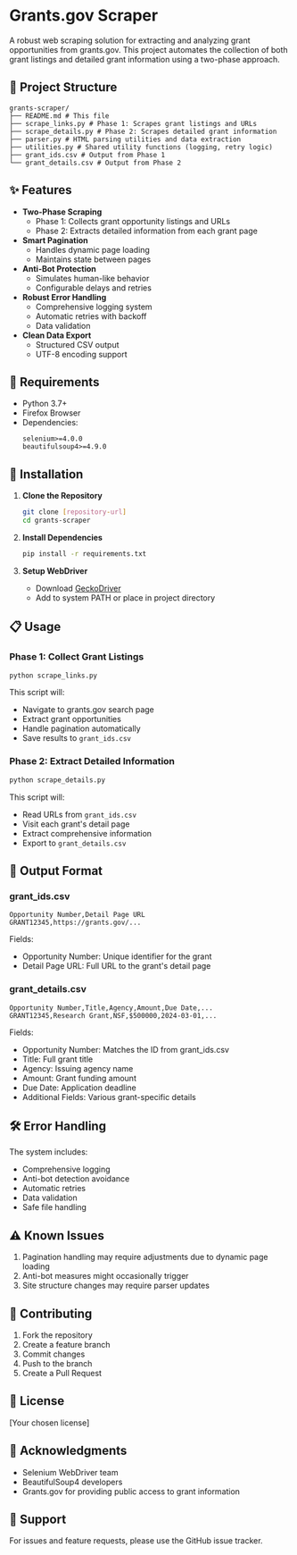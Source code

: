 # Grants.gov Scraper

A robust web scraping solution for extracting and analyzing grant opportunities from grants.gov. This project automates the collection of both grant listings and detailed grant information using a two-phase approach.

## 📁 Project Structure 

```
grants-scraper/
├── README.md # This file
├── scrape_links.py # Phase 1: Scrapes grant listings and URLs
├── scrape_details.py # Phase 2: Scrapes detailed grant information
├── parser.py # HTML parsing utilities and data extraction
├── utilities.py # Shared utility functions (logging, retry logic)
├── grant_ids.csv # Output from Phase 1
└── grant_details.csv # Output from Phase 2
```



## ✨ Features

- **Two-Phase Scraping**
  - Phase 1: Collects grant opportunity listings and URLs
  - Phase 2: Extracts detailed information from each grant page
- **Smart Pagination**
  - Handles dynamic page loading
  - Maintains state between pages
- **Anti-Bot Protection**
  - Simulates human-like behavior
  - Configurable delays and retries
- **Robust Error Handling**
  - Comprehensive logging system
  - Automatic retries with backoff
  - Data validation
- **Clean Data Export**
  - Structured CSV output
  - UTF-8 encoding support

## 🔧 Requirements

- Python 3.7+
- Firefox Browser
- Dependencies:
  ```
  selenium>=4.0.0
  beautifulsoup4>=4.9.0
  ```

## 🚀 Installation

1. **Clone the Repository**
   ```bash
   git clone [repository-url]
   cd grants-scraper
   ```

2. **Install Dependencies**
   ```bash
   pip install -r requirements.txt
   ```

3. **Setup WebDriver**
   - Download [GeckoDriver](https://github.com/mozilla/geckodriver/releases)
   - Add to system PATH or place in project directory

## 📋 Usage

### Phase 1: Collect Grant Listings

```bash
python scrape_links.py
```

This script will:
- Navigate to grants.gov search page
- Extract grant opportunities
- Handle pagination automatically
- Save results to `grant_ids.csv`

### Phase 2: Extract Detailed Information

```bash
python scrape_details.py
```

This script will:
- Read URLs from `grant_ids.csv`
- Visit each grant's detail page
- Extract comprehensive information
- Export to `grant_details.csv`

## 📄 Output Format

### grant_ids.csv
```csv
Opportunity Number,Detail Page URL
GRANT12345,https://grants.gov/...
```

Fields:
- Opportunity Number: Unique identifier for the grant
- Detail Page URL: Full URL to the grant's detail page

### grant_details.csv
```csv
Opportunity Number,Title,Agency,Amount,Due Date,...
GRANT12345,Research Grant,NSF,$500000,2024-03-01,...
```

Fields:
- Opportunity Number: Matches the ID from grant_ids.csv
- Title: Full grant title
- Agency: Issuing agency name
- Amount: Grant funding amount
- Due Date: Application deadline
- Additional Fields: Various grant-specific details

## 🛠️ Error Handling

The system includes:
- Comprehensive logging
- Anti-bot detection avoidance
- Automatic retries
- Data validation
- Safe file handling

## ⚠️ Known Issues

1. Pagination handling may require adjustments due to dynamic page loading
2. Anti-bot measures might occasionally trigger
3. Site structure changes may require parser updates

## 🤝 Contributing

1. Fork the repository
2. Create a feature branch
3. Commit changes
4. Push to the branch
5. Create a Pull Request

## 📝 License

[Your chosen license]

## 👏 Acknowledgments

- Selenium WebDriver team
- BeautifulSoup4 developers
- Grants.gov for providing public access to grant information

## 💬 Support

For issues and feature requests, please use the GitHub issue tracker.

